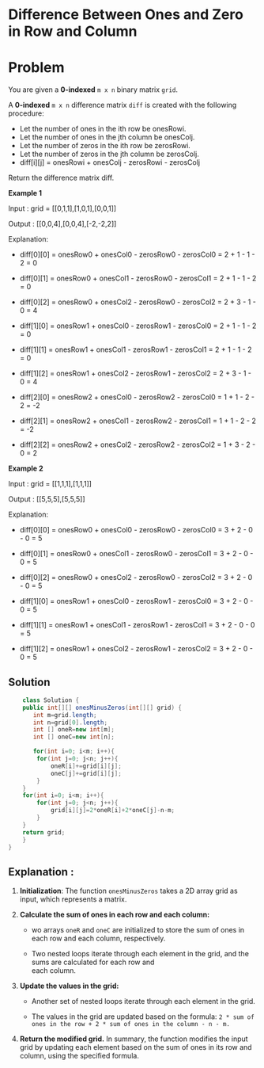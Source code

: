 # Difference Between Ones and Zero in Row and Column 

# Problem 
You are given a **0-indexed** `m x n` binary matrix `grid`.

A **0-indexed** `m x n` difference matrix `diff` is created with the following procedure:

- Let the number of ones in the ith row be onesRowi.
- Let the number of ones in the jth column be onesColj.
- Let the number of zeros in the ith row be zerosRowi.
- Let the number of zeros in the jth column be zerosColj.
- diff[i][j] = onesRowi + onesColj - zerosRowi - zerosColj

Return the difference matrix diff.

**Example 1**

Input : grid = [[0,1,1],[1,0,1],[0,0,1]] 

Output : [[0,0,4],[0,0,4],[-2,-2,2]]

Explanation:

- diff[0][0] = onesRow0 + onesCol0 - zerosRow0 - zerosCol0 = 2 + 1 - 1 - 2 = 0 

- diff[0][1] = onesRow0 + onesCol1 - zerosRow0 - zerosCol1 = 2 + 1 - 1 - 2 = 0 

- diff[0][2] = onesRow0 + onesCol2 - zerosRow0 - zerosCol2 = 2 + 3 - 1 - 0 = 4 

- diff[1][0] = onesRow1 + onesCol0 - zerosRow1 - zerosCol0 = 2 + 1 - 1 - 2 = 0 

- diff[1][1] = onesRow1 + onesCol1 - zerosRow1 - zerosCol1 = 2 + 1 - 1 - 2 = 0 

- diff[1][2] = onesRow1 + onesCol2 - zerosRow1 - zerosCol2 = 2 + 3 - 1 - 0 = 4 

- diff[2][0] = onesRow2 + onesCol0 - zerosRow2 - zerosCol0 = 1 + 1 - 2 - 2 = -2

- diff[2][1] = onesRow2 + onesCol1 - zerosRow2 - zerosCol1 = 1 + 1 - 2 - 2 = -2

- diff[2][2] = onesRow2 + onesCol2 - zerosRow2 - zerosCol2 = 1 + 3 - 2 - 0 = 2

**Example 2**

Input : grid = [[1,1,1],[1,1,1]]

Output : [[5,5,5],[5,5,5]]

Explanation:

- diff[0][0] = onesRow0 + onesCol0 - zerosRow0 - zerosCol0 = 3 + 2 - 0 - 0 = 5

- diff[0][1] = onesRow0 + onesCol1 - zerosRow0 - zerosCol1 = 3 + 2 - 0 - 0 = 5

- diff[0][2] = onesRow0 + onesCol2 - zerosRow0 - zerosCol2 = 3 + 2 - 0 - 0 = 5

- diff[1][0] = onesRow1 + onesCol0 - zerosRow1 - zerosCol0 = 3 + 2 - 0 - 0 = 5

- diff[1][1] = onesRow1 + onesCol1 - zerosRow1 - zerosCol1 = 3 + 2 - 0 - 0 = 5

- diff[1][2] = onesRow1 + onesCol2 - zerosRow1 - zerosCol2 = 3 + 2 - 0 - 0 = 5

## Solution 

```Java
    class Solution {
    public int[][] onesMinusZeros(int[][] grid) {
       int m=grid.length;
       int n=grid[0].length;
       int [] oneR=new int[m];
       int [] oneC=new int[n]; 

       for(int i=0; i<m; i++){
        for(int j=0; j<n; j++){
            oneR[i]+=grid[i][j];
            oneC[j]+=grid[i][j];
        }
    }
    for(int i=0; i<m; i++){
        for(int j=0; j<n; j++){
            grid[i][j]=2*oneR[i]+2*oneC[j]-n-m;
        }
    }
    return grid;
    }
}
```
## Explanation :

1. **Initialization**: The function `onesMinusZeros` takes a 2D array grid as input, which represents a matrix.

2. **Calculate the sum of ones in each row and each column:**
    - wo arrays `oneR` and `oneC` are initialized to store the sum of ones in each row and each column, respectively.

    - Two nested loops iterate through each element in the grid, and the sums are calculated for each row and   
        each column.

3. **Update the values in the grid:**
  
    - Another set of nested loops iterate through each element in the grid.
  
    - The values in the grid are updated based on the formula: 
        `2 * sum of ones in the row + 2 * sum of ones in the column - n - m.`
4. **Return the modified grid.**
    In summary, the function modifies the input grid by updating each element based on the sum of ones in its row and column, using the specified formula.





         